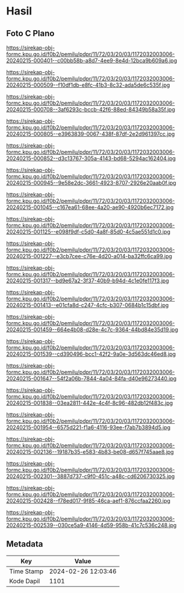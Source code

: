 # Hasil

## Foto C Plano

https://sirekap-obj-formc.kpu.go.id/f0b2/pemilu/pdpr/11/72/03/20/03/1172032003006-20240215-000401--c00bb58b-a8d7-4ee9-8e4d-12bca9b609a6.jpg

https://sirekap-obj-formc.kpu.go.id/f0b2/pemilu/pdpr/11/72/03/20/03/1172032003006-20240215-000509--f10df1db-e8fc-41b3-8c32-ada5de6c535f.jpg

https://sirekap-obj-formc.kpu.go.id/f0b2/pemilu/pdpr/11/72/03/20/03/1172032003006-20240215-000708--3af6293c-bccb-42f6-88ed-84349b58a35f.jpg

https://sirekap-obj-formc.kpu.go.id/f0b2/pemilu/pdpr/11/72/03/20/03/1172032003006-20240215-000805--e3963839-0067-438f-87df-2e2d961397cc.jpg

https://sirekap-obj-formc.kpu.go.id/f0b2/pemilu/pdpr/11/72/03/20/03/1172032003006-20240215-000852--d3c13767-305a-4143-bd68-5294ac162404.jpg

https://sirekap-obj-formc.kpu.go.id/f0b2/pemilu/pdpr/11/72/03/20/03/1172032003006-20240215-000945--9e58e2dc-3661-4923-8707-2926e20aab0f.jpg

https://sirekap-obj-formc.kpu.go.id/f0b2/pemilu/pdpr/11/72/03/20/03/1172032003006-20240215-001045--c167ea61-68ee-4a20-ae90-4920b6ec7172.jpg

https://sirekap-obj-formc.kpu.go.id/f0b2/pemilu/pdpr/11/72/03/20/03/1172032003006-20240215-001125--e098f9df-c5d0-4a8f-85d0-4c5ae551d1c0.jpg

https://sirekap-obj-formc.kpu.go.id/f0b2/pemilu/pdpr/11/72/03/20/03/1172032003006-20240215-001227--e3cb7cee-c76e-4d20-a014-ba32ffc6ca99.jpg

https://sirekap-obj-formc.kpu.go.id/f0b2/pemilu/pdpr/11/72/03/20/03/1172032003006-20240215-001317--bd9e67a2-3f37-40b9-b94d-4c1e0fe117f3.jpg

https://sirekap-obj-formc.kpu.go.id/f0b2/pemilu/pdpr/11/72/03/20/03/1172032003006-20240215-001413--e01cfa8d-c247-4cfc-b307-0684b1c15dbf.jpg

https://sirekap-obj-formc.kpu.go.id/f0b2/pemilu/pdpr/11/72/03/20/03/1172032003006-20240215-001459--664e4b08-d28e-4c7c-9364-44bd84e35d19.jpg

https://sirekap-obj-formc.kpu.go.id/f0b2/pemilu/pdpr/11/72/03/20/03/1172032003006-20240215-001539--cd390496-bcc1-42f2-9a0e-3d563dc46ed8.jpg

https://sirekap-obj-formc.kpu.go.id/f0b2/pemilu/pdpr/11/72/03/20/03/1172032003006-20240215-001647--54f2a06b-7844-4a04-84fa-d40e96273440.jpg

https://sirekap-obj-formc.kpu.go.id/f0b2/pemilu/pdpr/11/72/03/20/03/1172032003006-20240215-001838--03ea2811-442e-4c4f-8c96-482db12f483c.jpg

https://sirekap-obj-formc.kpu.go.id/f0b2/pemilu/pdpr/11/72/03/20/03/1172032003006-20240215-001954--6575d221-f1a6-4116-93ee-f7ab7b3894d5.jpg

https://sirekap-obj-formc.kpu.go.id/f0b2/pemilu/pdpr/11/72/03/20/03/1172032003006-20240215-002136--19187b35-e583-4b83-be08-d657f745aae8.jpg

https://sirekap-obj-formc.kpu.go.id/f0b2/pemilu/pdpr/11/72/03/20/03/1172032003006-20240215-002301--3887d737-c9f0-451c-a48c-cd6206730325.jpg

https://sirekap-obj-formc.kpu.go.id/f0b2/pemilu/pdpr/11/72/03/20/03/1172032003006-20240215-002428--f78ed017-9f85-46ca-aef1-876ccfaa2260.jpg

https://sirekap-obj-formc.kpu.go.id/f0b2/pemilu/pdpr/11/72/03/20/03/1172032003006-20240215-002539--030ce5a9-4146-4d59-958b-41c7c536c248.jpg


## Metadata

| Key        | Value               |
| ---------- | ------------------- |
| Time Stamp | 2024-02-26 12:03:46 |
| Kode Dapil | 1101                |



